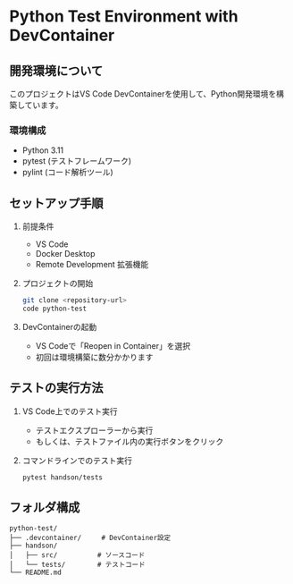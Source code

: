 # Python Test Environment with DevContainer

## 開発環境について

このプロジェクトはVS Code DevContainerを使用して、Python開発環境を構築しています。

### 環境構成
- Python 3.11
- pytest (テストフレームワーク)
- pylint (コード解析ツール)

## セットアップ手順

1. 前提条件
   - VS Code
   - Docker Desktop
   - Remote Development 拡張機能

2. プロジェクトの開始
   ```bash
   git clone <repository-url>
   code python-test
   ```

3. DevContainerの起動
   - VS Codeで「Reopen in Container」を選択
   - 初回は環境構築に数分かかります

## テストの実行方法

1. VS Code上でのテスト実行
   - テストエクスプローラーから実行
   - もしくは、テストファイル内の実行ボタンをクリック

2. コマンドラインでのテスト実行
   ```bash
   pytest handson/tests
   ```

## フォルダ構成
```
python-test/
├── .devcontainer/     # DevContainer設定
├── handson/
│   ├── src/          # ソースコード
│   └── tests/        # テストコード
└── README.md
```
